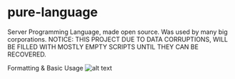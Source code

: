# pure-language

Server Programming Language, made open source. Was used by many big corporations.
NOTICE: THIS PROJECT DUE TO DATA CORRUPTIONS, WILL BE FILLED WITH MOSTLY EMPTY SCRIPTS UNTIL THEY CAN BE RECOVERED.

Formatting & Basic Usage
![alt text](https://media.discordapp.net/attachments/926662348465373184/944371782171910204/grammar.png)
